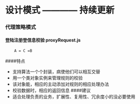 设计模式 ———— 持续更新
======================
### 代理策略模式 
#### 登陆注册登信息校验 proxyRequest.js
```sh
    A = C =B
```
####特点
* 支持算法一个个封装，病使他们可以相互交替
* 用一个类对象实例来管理规则的校验
* 该对象能，相应的主动添加对规则的相应处理办法
* 校验数据时，相应的返回信息
####建议
* 适合处理负责的业务，扩展性、复用性、冗余度小的没必要使用





 


	